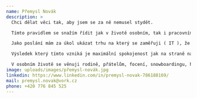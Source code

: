 ```yaml
---
name: Přemysl Novák
description: >
  Chci dělat věci tak, aby jsem se za ně nemusel stydět.

  Tímto pravidlem se snažím řídit jak v životě osobním, tak i pracovním.

  Jako poslání mám za úkol ukázat trhu na který se zaměřuji ( IT ), že né všichni z této branže jsou zde pouze kvůli finanční odměně , ale že jsou zde také lidé, kterým záleží na druhých, myslí to vážně a chtějí opravdu pomáhat najít tzv. " dream job ".

  Výsledek který tímto vzniká je maximální spokojenost jak na straně našich IT specialistů, tak našich klientů, tedy WIN/WIN.

  V osobním životě se věnuji rodině, přátelům, focení, snowboardingu, horským túrám a přijímání nových výzev, které nikdy nekončí.
image: uploads/images/přemysl-novák.jpg
linkedin: https://www.linkedin.com/in/premysl-novak-786188169/
mail: premysl.novak@vork.cz
phone: +420 776 845 525
---
```

